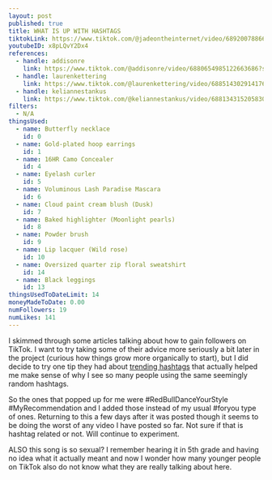 ```yaml
---
layout: post
published: true
title: WHAT IS UP WITH HASHTAGS
tiktokLink: https://www.tiktok.com/@jadeontheinternet/video/6892007886654868741?sender_device=pc&sender_web_id=6891999718790268421&is_from_webapp=1
youtubeID: x8pLQvY2Dx4
references:
  - handle: addisonre
    link: https://www.tiktok.com/@addisonre/video/6880654985122663686?sender_device=pc&sender_web_id=6891999718790268421&is_from_webapp=1
  - handle: laurenkettering
    link: https://www.tiktok.com/@laurenkettering/video/6885143029141769477?sender_device=pc&sender_web_id=6891999718790268421&is_from_webapp=1
  - handle: keliannestankus
    link: https://www.tiktok.com/@keliannestankus/video/6881343152058305798?sender_device=pc&sender_web_id=6891999718790268421&is_from_webapp=1
filters:
  - N/A
thingsUsed:
  - name: Butterfly necklace
    id: 0
  - name: Gold-plated hoop earrings
    id: 1
  - name: 16HR Camo Concealer
    id: 4
  - name: Eyelash curler
    id: 5
  - name: Voluminous Lash Paradise Mascara
    id: 6
  - name: Cloud paint cream blush (Dusk)
    id: 7
  - name: Baked highlighter (Moonlight pearls)
    id: 8
  - name: Powder brush
    id: 9
  - name: Lip lacquer (Wild rose)
    id: 10
  - name: Oversized quarter zip floral sweatshirt
    id: 14
  - name: Black leggings
    id: 13
thingsUsedToDateLimit: 14
moneyMadeToDate: 0.00
numFollowers: 19
numLikes: 141
---
```


I skimmed through some articles talking about how to gain followers on TikTok. I want to try taking some of their advice more seriously a bit later in the project (curious how things grow more organically to start), but I did decide to try one tip they had about [trending hashtags](https://whimsysoul.com/how-i-got-10k-tiktok-followers-overnight-8-hacks-to-rapidly-grow-your-following-on-tiktok/) that actually helped me make sense of why I see so many people using the same seemingly random hashtags.

So the ones that popped up for me were #RedBullDanceYourStyle #MyRecommendation and I added those instead of my usual #foryou type of ones. Returning to this a few days after it was posted though it seems to be doing the worst of any video I have posted so far. Not sure if that is hashtag related or not. Will continue to experiment.

ALSO this song is so sexual? I remember hearing it in 5th grade and having no idea what it actually meant and now I wonder how many younger people on TikTok also do not know what they are really talking about here.
